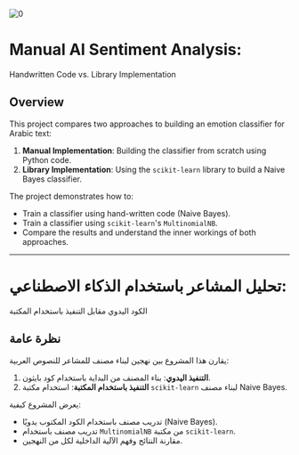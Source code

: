 ![0](https://github.com/user-attachments/assets/1fae1122-100b-46a4-8a26-68b3acc606d9)
# Manual AI Sentiment Analysis:

Handwritten Code vs. Library Implementation

## Overview
This project compares two approaches to building an emotion classifier for Arabic text:
1. **Manual Implementation**: Building the classifier from scratch using Python code.
2. **Library Implementation**: Using the `scikit-learn` library to build a Naive Bayes classifier.

The project demonstrates how to:
- Train a classifier using hand-written code (Naive Bayes).
- Train a classifier using `scikit-learn`'s `MultinomialNB`.
- Compare the results and understand the inner workings of both approaches.

---

# تحليل المشاعر باستخدام الذكاء الاصطناعي:
الكود اليدوي مقابل التنفيذ باستخدام المكتبة

## نظرة عامة
يقارن هذا المشروع بين نهجين لبناء مصنف للمشاعر للنصوص العربية:
1. **التنفيذ اليدوي**: بناء المصنف من البداية باستخدام كود بايثون.
2. **التنفيذ باستخدام المكتبة**: استخدام مكتبة `scikit-learn` لبناء مصنف Naive Bayes.

يعرض المشروع كيفية:
- تدريب مصنف باستخدام الكود المكتوب يدويًا (Naive Bayes).
- تدريب مصنف باستخدام `MultinomialNB` من مكتبة `scikit-learn`.
- مقارنة النتائج وفهم الآلية الداخلية لكل من النهجين.
